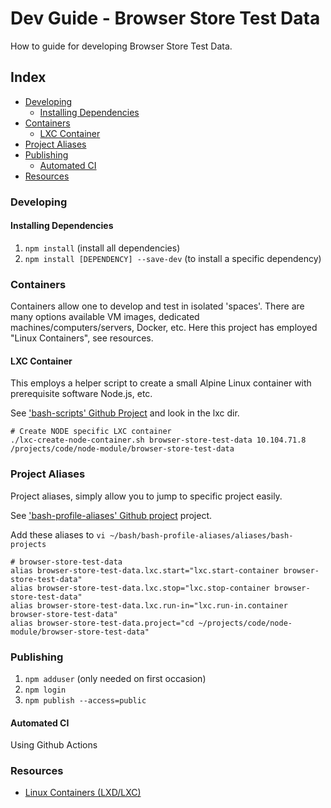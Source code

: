 # Dev Guide - Browser Store Test Data
How to guide for developing Browser Store Test Data.

## Index
- [Developing](#developing)
  - [Installing Dependencies](#installing-dependencies)
- [Containers](#containers) 
  - [LXC Container](#lxc-container)
- [Project Aliases](#project-aliases)
- [Publishing](#publishing)
  - [Automated CI](#automated-ci)
- [Resources](#resources)

### Developing

#### Installing Dependencies
1. `npm install` (install all dependencies)
2. `npm install [DEPENDENCY] --save-dev` (to install a specific dependency)

### Containers
Containers allow one to develop and test in isolated 'spaces'.
There are many options available VM images, dedicated machines/computers/servers, Docker, etc.
Here this project has employed "Linux Containers", see resources.

#### LXC Container
This employs a helper script to create a small Alpine Linux container with prerequisite software Node.js, etc.

See ['bash-scripts' Github Project](https://github.com/eugene-the-red/bash-scripts) and look in the lxc dir.

```shell
# Create NODE specific LXC container
./lxc-create-node-container.sh browser-store-test-data 10.104.71.8 /projects/code/node-module/browser-store-test-data
```

### Project Aliases
Project aliases, simply allow you to jump to specific project easily.

See ['bash-profile-aliases' Github project](https://github.com/eugene-the-red/bash-profile-aliases) project.

Add these aliases to `vi ~/bash/bash-profile-aliases/aliases/bash-projects`

```shell
# browser-store-test-data
alias browser-store-test-data.lxc.start="lxc.start-container browser-store-test-data"
alias browser-store-test-data.lxc.stop="lxc.stop-container browser-store-test-data"
alias browser-store-test-data.lxc.run-in="lxc.run-in.container browser-store-test-data"
alias browser-store-test-data.project="cd ~/projects/code/node-module/browser-store-test-data"
```

### Publishing
1. `npm adduser` (only needed on first occasion)
2. `npm login`
3. `npm publish --access=public`

#### Automated CI 
Using Github Actions


### Resources
* [Linux Containers (LXD/LXC)](https://linuxcontainers.org/lxd/introduction/)
